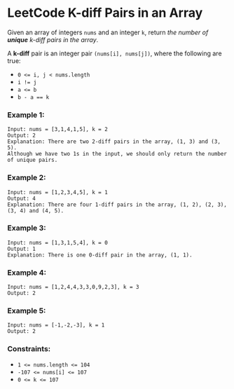 # LeetCode K-diff Pairs in an Array
Given an array of integers `nums` and an integer `k`, return *the number of ***unique*** k-diff pairs in the array*.

A **k-diff** pair is an integer pair `(nums[i], nums[j])`, where the following are true:

* `0 <= i, j < nums.length`
* `i != j`
* `a <= b`
* `b - a == k`

### Example 1:
```
Input: nums = [3,1,4,1,5], k = 2
Output: 2
Explanation: There are two 2-diff pairs in the array, (1, 3) and (3, 5).
Although we have two 1s in the input, we should only return the number of unique pairs.
```

### Example 2:
```
Input: nums = [1,2,3,4,5], k = 1
Output: 4
Explanation: There are four 1-diff pairs in the array, (1, 2), (2, 3), (3, 4) and (4, 5).
```

### Example 3:
```
Input: nums = [1,3,1,5,4], k = 0
Output: 1
Explanation: There is one 0-diff pair in the array, (1, 1).
```

### Example 4:
```
Input: nums = [1,2,4,4,3,3,0,9,2,3], k = 3
Output: 2
```

### Example 5:
```
Input: nums = [-1,-2,-3], k = 1
Output: 2
``` 

### Constraints:

* `1 <= nums.length <= 104`
* `-107 <= nums[i] <= 107`
* `0 <= k <= 107`